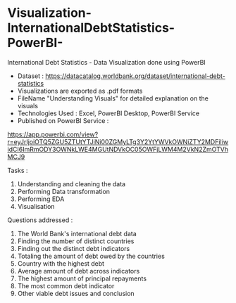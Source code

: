 # Visualization-InternationalDebtStatistics-PowerBI-
International Debt Statistics - Data Visualization done using PowerBI

- Dataset : https://datacatalog.worldbank.org/dataset/international-debt-statistics
- Visualizations are exported as .pdf formats 
- FileName "Understanding Visuals" for detailed explanation on the visuals
- Technologies Used : Excel, PowerBI Desktop, PowerBI Service 
- Published on PowerBI Service : 

https://app.powerbi.com/view?r=eyJrIjoiOTQ5ZGU5ZTUtYTJiNi00ZGMyLTg3Y2YtYWVkOWNiZTY2MDFiIiwidCI6ImRmODY3OWNkLWE4MGUtNDVkOC05OWFjLWM4M2VkN2ZmOTVhMCJ9


Tasks : 
1. Understanding and cleaning the data
2. Performing Data transformation
3. Performing EDA
4. Visualisation

Questions addressed : 

1. The World Bank's international debt data
2. Finding the number of distinct countries
3. Finding out the distinct debt indicators
4. Totaling the amount of debt owed by the countries
5. Country with the highest debt
6. Average amount of debt across indicators
7. The highest amount of principal repayments
8. The most common debt indicator
9. Other viable debt issues and conclusion


